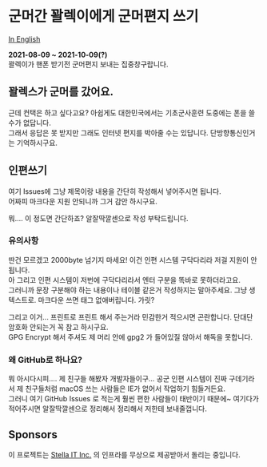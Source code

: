 # 군머간 꽐렉이에게 군머편지 쓰기
[In English](README.en.md)  

**2021-08-09 ~ 2021-10-09(?)**  
꽐렉이가 핸폰 받기전 군머편지 보내는 집중창구랍니다.  

## 꽐렉스가 군머를 갔어요.
근데 컨택은 하고 싶다고요? 아쉽게도 대한민국에서는 기초군사훈련 도중에는 폰을 쓸 수가 없답니다.  
그래서 응답은 못 받지만 그래도 인터넷 편지를 박아줄 수는 있답니다. 단방향통신인거는 기억하시구요.  

## 인편쓰기
여기 Issues에 그냥 제목이랑 내용을 간단히 작성해서 넣어주시면 됩니다.  
어짜피 마크다운 지원 안되니까 그거 감안 하시구요.  
  
뭐.... 이 정도면 간단하죠? 알잘딱깔센으로 작성 부탁드립니다. 

### 유의사항
딴건 모르겠고 2000byte 넘기지 마세요! 이건 인편 시스템 구닥다리라 저걸 지원이 안됩니다.  
아 그리고 인편 시스템이 저번에 구닥다리라서 엔터 구분을 똑바로 못하더라고요.  
그러니까 문장 구분해야 하는 내용이나 테이블 같은거 작성하지는 말아주세요. 그냥 생 텍스트로. 마크다운 쓰면 태그 없애버립니다. 가릿?  

그리고 이거... 프린트로 프린트 해서 주는거라 민감한거 적으시면 곤란합니다. 단대단 암호화 안되는거 꼭 참고 하시구요.  
GPG Encrypt 해서 주셔도 제 머리 안에 gpg2 가 들어있질 않아서 해독을 못합니다.  

### 왜 GitHub로 하나요?
뭐 아시다시피.... 제 친구들 해봤자 개발자들이구... 공군 인편 시스템이 진짜 구데기라서 제 친구들처럼 macOS 쓰는 사람들은 IE가 없어서 작업하기 힘들거든요.  
그러니 여기 GitHub Issues 로 적는게 훨씬 편한 사람들이 태반이기 때문에~ 여기다가 적어주시면 알잘딱깔센으로 정리해서 정리해서 저한테 보내줄껍니다.  

## Sponsors
이 프로젝트는 [Stella IT Inc.](https://stella-it.com) 의 인프라를 무상으로 제공받아서 돌리는 중입니다.  
